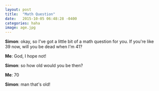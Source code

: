 ```yaml
---
layout: post
title:  "Math Question"
date:   2015-10-05 06:48:28 -0400
categories: haha
image: age.jpg
---
```


**Simon**: okay, so I've got a little bit of a math question for you. If you're like 39 now, will you be dead when I'm 41?

**Me**: God, I hope not!

**Simon**: so how old would you be then?

**Me**: 70

**Simon**: man that's old!
